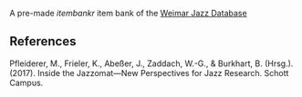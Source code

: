 
A pre-made *itembankr* item bank of the [Weimar Jazz Database](https://jazzomat.hfm-weimar.de/dbformat/dboverview.html)


## References

Pfleiderer, M., Frieler, K., Abeßer, J., Zaddach, W.-G., & Burkhart, B. (Hrsg.). (2017). Inside the Jazzomat—New Perspectives for Jazz Research. Schott Campus.

